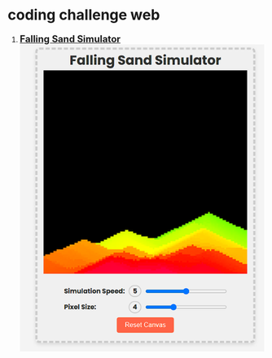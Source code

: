 # coding challenge web

1. <a href="faliing_sand_simulator/" style="font-size:1.3em;"><strong>Falling Sand Simulator</strong></a>  
![Falling Sand Simulator Screenshot](faliing_sand_simulator/assets/screenshot.png)
